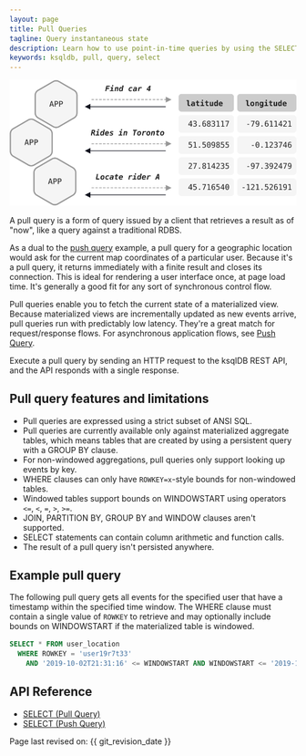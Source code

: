 ```yaml
---
layout: page
title: Pull Queries
tagline: Query instantaneous state
description: Learn how to use point-in-time queries by using the SELECT statement. 
keywords: ksqldb, pull, query, select
---
```


![Illustration of a pull query](../../img/ksqldb-pull-query.svg)

A pull query is a form of query issued by a client that retrieves a result as
of "now", like a query against a traditional RDBS. 

As a dual to the [push query](push.md) example, a pull query for a geographic
location would ask for the current map coordinates of a particular user.
Because it's a pull query, it returns immediately with a finite result and
closes its connection. This is ideal for rendering a user interface once, at
page load time. It's generally a good fit for any sort of synchronous control
flow.

Pull queries enable you to fetch the current state of a materialized view.
Because materialized views are incrementally updated as new events arrive,
pull queries run with predictably low latency. They're a great match for
request/response flows. For asynchronous application flows, see
[Push Query](push.md).

Execute a pull query by sending an HTTP request to the ksqlDB REST API, and
the API responds with a single response.

Pull query features and limitations
-----------------------------------

- Pull queries are expressed using a strict subset of ANSI SQL.
- Pull queries are currently available only against materialized aggregate
  tables, which means tables that are created by using a persistent query
  with a GROUP BY clause.
- For non-windowed aggregations, pull queries only support looking up events
  by key.
- WHERE clauses can only have `ROWKEY=x`-style bounds for non-windowed tables.
- Windowed tables support bounds on WINDOWSTART using operators
  `<=`, `<`, `=`, `>`, `>=`.
- JOIN, PARTITION BY, GROUP BY and WINDOW clauses aren't supported.
- SELECT statements can contain column arithmetic and function calls.
- The result of a pull query isn't persisted anywhere.

Example pull query
------------------

The following pull query gets all events for the specified user that have a
timestamp within the specified time window. The WHERE clause must contain a
single value of `ROWKEY` to retrieve and may optionally include bounds on
WINDOWSTART if the materialized table is windowed.

```sql
SELECT * FROM user_location
  WHERE ROWKEY = 'user19r7t33'
    AND '2019-10-02T21:31:16' <= WINDOWSTART AND WINDOWSTART <= '2019-10-03T21:31:16';
```

API Reference
-------------

- [SELECT (Pull Query)](../../developer-guide/ksqldb-reference/select-pull-query.md)
- [SELECT (Push Query)](../../developer-guide/ksqldb-reference/select-push-query.md)

Page last revised on: {{ git_revision_date }}